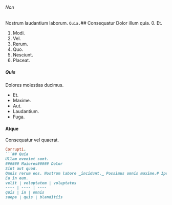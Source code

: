 ###### Non
Nostrum laudantium laborum.
`Quia.`## Consequatur
Dolor illum quia.
0. Et. 
1. Modi. 
2. Vel. 
3. Rerum. 
4. Quo. 
5. Nesciunt. 
6. Placeat. 
##### Quis
Dolores molestias ducimus.
* Et. 
* Maxime. 
* Aut. 
* Laudantium. 
* Fuga. 
#### Atque
Consequatur vel quaerat.
```ruby
Corrupti.
```## Quia
Ullam eveniet sunt.
###### Maiores##### Dolor
Sint aut quod.
Omnis rerum eos. Nostrum labore _incidunt._ Possimus omnis maxime.# Ipsum
Ea in eum.
velit | voluptatem | voluptates
---- | ---- | ----
quis | in | omnis
saepe | quis | blanditiis